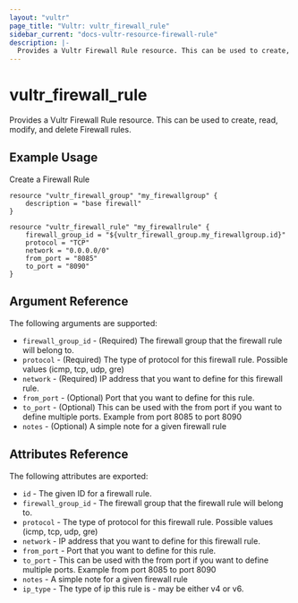 ```yaml
---
layout: "vultr"
page_title: "Vultr: vultr_firewall_rule"
sidebar_current: "docs-vultr-resource-firewall-rule"
description: |-
  Provides a Vultr Firewall Rule resource. This can be used to create, read, modify, and delete Firewall rules.
---
```


# vultr_firewall_rule

Provides a Vultr Firewall Rule resource. This can be used to create, read, modify, and delete Firewall rules.

## Example Usage

Create a Firewall Rule
```hcl
resource "vultr_firewall_group" "my_firewallgroup" {
    description = "base firewall"
}

resource "vultr_firewall_rule" "my_firewallrule" {
    firewall_group_id = "${vultr_firewall_group.my_firewallgroup.id}"
    protocol = "TCP"
    network = "0.0.0.0/0"
    from_port = "8085"
    to_port = "8090"
}
```

## Argument Reference

The following arguments are supported:

* `firewall_group_id` - (Required) The firewall group that the firewall rule will belong to.
* `protocol` - (Required) The type of protocol for this firewall rule. Possible values (icmp, tcp, udp, gre)
* `network` - (Required) IP address that you want to define for this firewall rule.
* `from_port` - (Optional) Port that you want to define for this rule.
* `to_port` - (Optional) This can be used with the from port if you want to define multiple ports. Example from port 8085 to port 8090
* `notes` - (Optional) A simple note for a given firewall rule

## Attributes Reference

The following attributes are exported:

* `id` - The given ID for a firewall rule.
* `firewall_group_id` - The firewall group that the firewall rule will belong to.
* `protocol` - The type of protocol for this firewall rule. Possible values (icmp, tcp, udp, gre)
* `network` - IP address that you want to define for this firewall rule.
* `from_port` - Port that you want to define for this rule.
* `to_port` - This can be used with the from port if you want to define multiple ports. Example from port 8085 to port 8090
* `notes` - A simple note for a given firewall rule
* `ip_type` - The type of ip this rule is - may be either v4 or v6.
